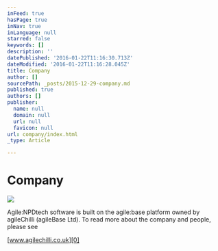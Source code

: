 ```yaml
---
inFeed: true
hasPage: true
inNav: true
inLanguage: null
starred: false
keywords: []
description: ''
datePublished: '2016-01-22T11:16:30.713Z'
dateModified: '2016-01-22T11:16:28.045Z'
title: Company
author: []
sourcePath: _posts/2015-12-29-company.md
published: true
authors: []
publisher:
  name: null
  domain: null
  url: null
  favicon: null
url: company/index.html
_type: Article

---
```

# Company
![](https://s3-us-west-2.amazonaws.com/the-grid-img/p/42b6acba4f3927086e60e300a466cb0836931f3e.png)

Agile:NPDtech software is built on the agile:base platform owned by agileChilli (agileBase Ltd). To read more about the company and people, please see

[www.agilechilli.co.uk][0]

[0]: http://www.agilechilli.co.uk/